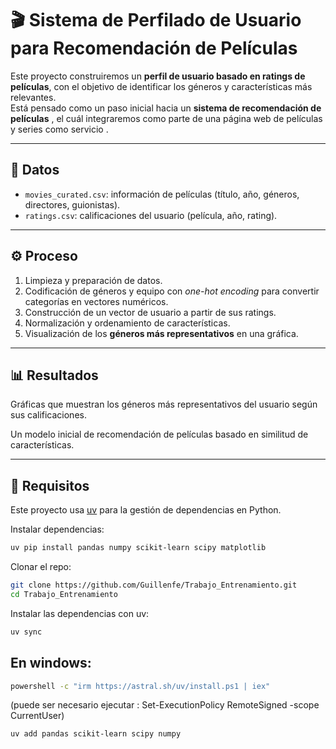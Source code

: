 # 🎬 Sistema de Perfilado de Usuario para Recomendación de Películas

Este proyecto construiremos un **perfil de usuario basado en ratings de películas**, con el objetivo de identificar los géneros y características más relevantes.  
Está pensado como un paso inicial hacia un **sistema de recomendación de películas** , el cuál integraremos como parte de una página web de películas y series como 
servicio .

---

## 📂 Datos

- `movies_curated.csv`: información de películas (título, año, géneros, directores, guionistas).  
- `ratings.csv`: calificaciones del usuario (película, año, rating).  

---

## ⚙️ Proceso

1. Limpieza y preparación de datos.  
2. Codificación de géneros y equipo con *one-hot encoding* para convertir categorías en vectores numéricos.  
3. Construcción de un vector de usuario a partir de sus ratings.  
4. Normalización y ordenamiento de características.  
5. Visualización de los **géneros más representativos** en una gráfica.  

---

## 📊 Resultados

Gráficas que muestran los géneros más representativos del usuario según sus calificaciones.

Un modelo inicial de recomendación de películas basado en similitud de características.

---

## 🚀 Requisitos

Este proyecto usa [uv](https://github.com/astral-sh/uv) para la gestión de dependencias en Python.  

Instalar dependencias:  

```bash
uv pip install pandas numpy scikit-learn scipy matplotlib
```

Clonar el repo: 

```bash
git clone https://github.com/Guillenfe/Trabajo_Entrenamiento.git
cd Trabajo_Entrenamiento
```
Instalar las dependencias con uv:

```bash
uv sync
```

## En windows:

```bash
powershell -c "irm https://astral.sh/uv/install.ps1 | iex"
```
(puede ser necesario ejecutar : Set-ExecutionPolicy RemoteSigned -scope CurrentUser)

```bash
uv add pandas scikit-learn scipy numpy
```
